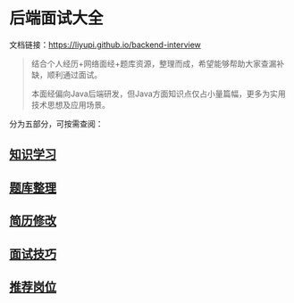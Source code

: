 # 后端面试大全

文档链接：https://liyupi.github.io/backend-interview

>结合个人经历+网络面经+题库资源，整理而成，希望能够帮助大家查漏补缺，顺利通过面试。
>
>本面经偏向Java后端研发，但Java方面知识点仅占小量篇幅，更多为实用技术思想及应用场景。

分为五部分，可按需查阅：
## [知识学习](pages/knowledge.md)
## [题库整理](pages/question.md)
## [简历修改](pages/resume.md)
## [面试技巧](pages/skill.md)
## [推荐岗位](pages/jd.md)
